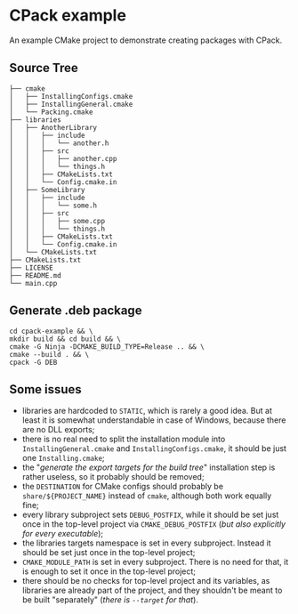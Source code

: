 # CPack example

An example CMake project to demonstrate creating packages with CPack.

## Source Tree
```
├── cmake
│   ├── InstallingConfigs.cmake
│   ├── InstallingGeneral.cmake
│   └── Packing.cmake
├── libraries
│   ├── AnotherLibrary
│   │   ├── include
│   │   │   └── another.h
│   │   ├── src
│   │   │   ├── another.cpp
│   │   │   └── things.h
│   │   ├── CMakeLists.txt
│   │   └── Config.cmake.in
│   ├── SomeLibrary
│   │   ├── include
│   │   │   └── some.h
│   │   ├── src
│   │   │   ├── some.cpp
│   │   │   └── things.h
│   │   ├── CMakeLists.txt
│   │   └── Config.cmake.in
│   └── CMakeLists.txt
├── CMakeLists.txt
├── LICENSE
├── README.md
└── main.cpp
```

## Generate .deb package
```
cd cpack-example && \
mkdir build && cd build && \
cmake -G Ninja -DCMAKE_BUILD_TYPE=Release .. && \
cmake --build . && \
cpack -G DEB
```

## Some issues

- libraries are hardcoded to `STATIC`, which is rarely a good idea. But at least it is somewhat understandable in case of Windows, because there are no DLL exports;
- there is no real need to split the installation module into `InstallingGeneral.cmake` and `InstallingConfigs.cmake`, it should be just one `Installing.cmake`;
- the "*generate the export targets for the build tree*" installation step is rather useless, so it probably should be removed;
- the `DESTINATION` for CMake configs should probably be `share/${PROJECT_NAME}` instead of `cmake`, although both work equally fine;
- every library subproject sets `DEBUG_POSTFIX`, while it should be set just once in the top-level project via `CMAKE_DEBUG_POSTFIX` (*but also explicitly for every executable*);
- the libraries targets namespace is set in every subproject. Instead it should be set just once in the top-level project;
- `CMAKE_MODULE_PATH` is set in every subproject. There is no need for that, it is enough to set it once in the top-level project;
- there should be no checks for top-level project and its variables, as libraries are already part of the project, and they shouldn't be meant to be built "separately" (*there is `--target` for that*).
